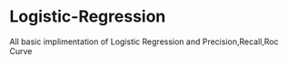 # Logistic-Regression
All basic implimentation of  Logistic Regression and Precision,Recall,Roc Curve
